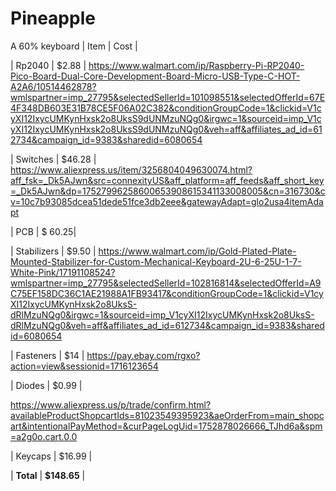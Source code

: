 # Pineapple
A 60% keyboard
| Item               | Cost    |

| Rp2040             | $2.88   |
https://www.walmart.com/ip/Raspberry-Pi-RP2040-Pico-Board-Dual-Core-Development-Board-Micro-USB-Type-C-HOT-A2A6/10514462878?wmlspartner=imp_27795&selectedSellerId=101098551&selectedOfferId=67E4F348DB603E31B78CE5F06A02C382&conditionGroupCode=1&clickid=V1cyXI12IxycUMKynHxsk2o8UksS9dUNMzuNQg0&irgwc=1&sourceid=imp_V1cyXI12IxycUMKynHxsk2o8UksS9dUNMzuNQg0&veh=aff&affiliates_ad_id=612734&campaign_id=9383&sharedid=6080654               



            
| Switches           | $46.28  |
https://www.aliexpress.us/item/3256804049630074.html?aff_fsk=_Dk5AJwn&src=connexityUS&aff_platform=aff_feeds&aff_short_key=_Dk5AJwn&dp=17527996258600653908615341133008005&cn=316730&cv=10c7b93085dcea51dede51fce3db2eee&gatewayAdapt=glo2usa4itemAdapt



                     
| PCB                | $ 60.25|



| Stabilizers        | $9.50   |
https://www.walmart.com/ip/Gold-Plated-Plate-Mounted-Stabilizer-for-Custom-Mechanical-Keyboard-2U-6-25U-1-7-White-Pink/17191108524?wmlspartner=imp_27795&selectedSellerId=102816814&selectedOfferId=A9C75EF158DC36C1AE21988A1FB93417&conditionGroupCode=1&clickid=V1cyXI12IxycUMKynHxsk2o8UksS-dRlMzuNQg0&irgwc=1&sourceid=imp_V1cyXI12IxycUMKynHxsk2o8UksS-dRlMzuNQg0&veh=aff&affiliates_ad_id=612734&campaign_id=9383&sharedid=6080654



| Fasteners          | $14 |
https://pay.ebay.com/rgxo?action=view&sessionid=1716123654


| Diodes             | $0.99  |

https://www.aliexpress.us/p/trade/confirm.html?availableProductShopcartIds=81023549395923&aeOrderFrom=main_shopcart&intentionalPayMethod=&curPageLogUid=1752878026666_TJhd6a&spm=a2g0o.cart.0.0

| Keycaps            | $16.99  |



| **Total**          | **$148.65** |
